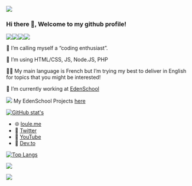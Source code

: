 ![](https://i.imgur.com/xloYyfA.png)

### Hi there 👋, Welcome to my github profile!

![](https://cdn.discordapp.com/emojis/413587898760429568.gif?v=1)![](https://cdn.discordapp.com/emojis/413587898856636416.gif?v=1)![](https://cdn.discordapp.com/emojis/413587898479149056.gif?v=1)![](https://cdn.discordapp.com/emojis/413587898869219328.gif?v=1)

🤗 I’m calling myself a “coding enthusiast”.

🙌 I’m using HTML/CSS, JS, Node.JS, PHP

🙋‍♂️ My main language is French but I’m trying my best to deliver in English for topics that you might be interested!

🔭 I’m currently working at [EdenSchool](https://www.edenschool.fr/)

![](https://avatars0.githubusercontent.com/u/71653172?s=24) My EdenSchool Projects [here](https://github.com/EdenSchool-Repos)

[![GitHub stat's](https://github-readme-stats.vercel.app/api?username=Loule95450)](https://github.com/anuraghazra/github-readme-stats)

- 🌐 [loule.me](https://loule.me)
- 💬 [Twitter](https://twitter.com/LouleLaMoule)
- 📼 [YouTube](https://www.youtube.com/c/Loule95450)
- 📝 [Dev.to](https://dev.to/loule/)

[![Top Langs](https://github-readme-stats.vercel.app/api/top-langs/?username=Loule95450)](https://github.com/anuraghazra/github-readme-stats&count_private=true&show_icons=true)

![](https://hit.yhype.me/github/profile?user_id=35641311)

![](https://i.imgur.com/HtTkOPJ.png)

